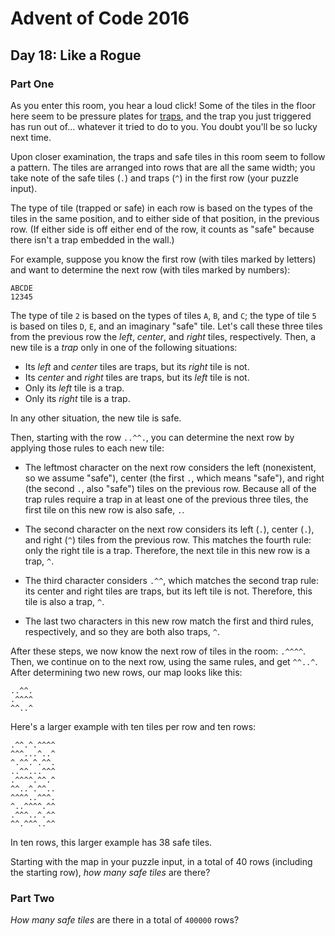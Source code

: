 # Advent of Code 2016

## Day 18: Like a Rogue

### Part One

As you enter this room, you hear a loud click!  Some of the tiles in the floor
here seem to be pressure plates for [traps][1], and the trap you just triggered
has run out of... whatever it tried to do to you.  You doubt you'll be so
lucky next time.

[1]: https://nethackwiki.com/wiki/Trap

Upon closer examination, the traps and safe tiles in this room seem to follow
a pattern.  The tiles are arranged into rows that are all the same width; you
take note of the safe tiles (`.`) and traps (`^`) in the first row (your puzzle
input).

The type of tile (trapped or safe) in each row is based on the types of the
tiles in the same position, and to either side of that position, in the
previous row.  (If either side is off either end of the row, it counts as
"safe" because there isn't a trap embedded in the wall.)

For example, suppose you know the first row (with tiles marked by letters) and want to determine the next row (with tiles marked by numbers):

```
ABCDE
12345
```

The type of tile `2` is based on the types of tiles `A`, `B`, and `C`; the
type of tile `5` is based on tiles `D`, `E`, and an imaginary "safe" tile.
Let's call these three tiles from the previous row the *left*, *center*, and
*right* tiles, respectively. Then, a new tile is a *trap* only in one of the
following situations:

- Its *left* and *center* tiles are traps, but its *right* tile is not.
- Its *center* and *right* tiles are traps, but its *left* tile is not.
- Only its *left* tile is a trap.
- Only its *right* tile is a trap.

In any other situation, the new tile is safe.

Then, starting with the row `..^^.`, you can determine the next row by applying
those rules to each new tile:

- The leftmost character on the next row considers the left (nonexistent, so
we assume "safe"), center (the first `.`, which means "safe"), and right (the
second `.`, also "safe") tiles on the previous row. Because all of the trap
rules require a trap in at least one of the previous three tiles, the first
tile on this new row is also safe, `.`.

- The second character on the next row considers its left (`.`), center
(`.`), and right (`^`) tiles from the previous row. This matches the fourth
rule: only the right tile is a trap. Therefore, the next tile in this new row
is a trap, `^`.

- The third character considers `.^^`, which matches the second trap rule:
its center and right tiles are traps, but its left tile is not. Therefore,
this tile is also a trap, `^`.

- The last two characters in this new row match the first and third rules,
respectively, and so they are both also traps, `^`.

After these steps, we now know the next row of tiles in the room: `.^^^^`.
Then, we continue on to the next row, using the same rules, and get `^^..^`.
After determining two new rows, our map looks like this:

```
..^^.
.^^^^
^^..^
```

Here's a larger example with ten tiles per row and ten rows:

```
.^^.^.^^^^
^^^...^..^
^.^^.^.^^.
..^^...^^^
.^^^^.^^.^
^^..^.^^..
^^^^..^^^.
^..^^^^.^^
.^^^..^.^^
^^.^^^..^^
```

In ten rows, this larger example has 38 safe tiles.

Starting with the map in your puzzle input, in a total of 40 rows (including
the starting row), *how many safe tiles* are there?

### Part Two

*How many safe tiles* are there in a total of `400000` rows?